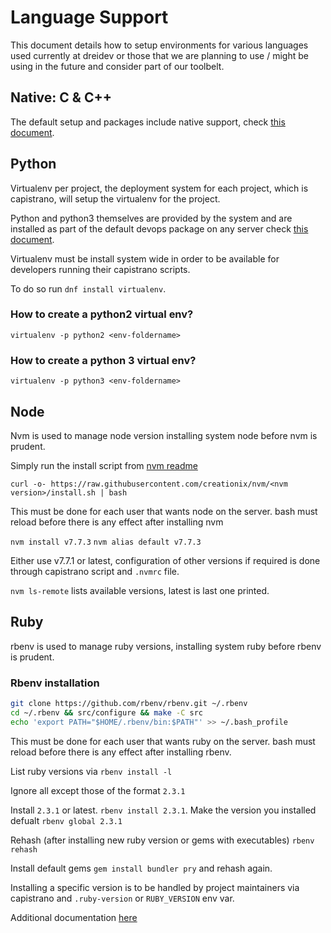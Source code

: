 # Language Support

This document details how to setup environments for various languages used currently at dreidev or those that we are planning to use / might be using in the future and consider part of our toolbelt.




## Native: C & C++

The default setup and packages include native support, check [this document](../generic/general.md).


## Python

Virtualenv per project, the deployment system for each project, which is capistrano, will setup the virtualenv for the project.

Python and python3 themselves are provided by the system and are installed as part of the default devops package on any server check [this document](../generic/general.md).


Virtualenv must be install system wide in order to be available for developers running their capistrano scripts.

To do so run `dnf install virtualenv`.


### How to create a python2 virtual env?

`virtualenv -p python2 <env-foldername>`

### How to create a python 3 virtual env?

`virtualenv -p python3 <env-foldername>`


## Node

Nvm is used to manage node version installing system node before nvm is prudent.

Simply run the install script from [nvm readme](https://github.com/creationix/nvm) 

`curl -o- https://raw.githubusercontent.com/creationix/nvm/<nvm version>/install.sh | bash`


This must be done for each user that wants node on the server.
bash must reload before there is any effect after installing nvm


`nvm install v7.7.3`
`nvm alias default v7.7.3`

Either use v7.7.1 or latest, configuration of other versions if required is done through capistrano script and `.nvmrc` file.

`nvm ls-remote` lists available versions, latest is last one printed.



## Ruby

rbenv is used to manage ruby versions, installing system ruby before rbenv is prudent.

### Rbenv installation

```bash
git clone https://github.com/rbenv/rbenv.git ~/.rbenv
cd ~/.rbenv && src/configure && make -C src
echo 'export PATH="$HOME/.rbenv/bin:$PATH"' >> ~/.bash_profile
```
This must be done for each user that wants ruby on the server.
bash must reload before there is any effect after installing rbenv.

List ruby versions via `rbenv install -l`

Ignore all except those of the format `2.3.1`

Install `2.3.1` or latest. `rbenv install 2.3.1`. Make the version you installed defualt `rbenv global 2.3.1`

Rehash (after installing new ruby version or gems with executables) `rbenv rehash`

Install default gems `gem install bundler pry` and rehash again.

Installing a specific version is to be handled by project maintainers via capistrano and `.ruby-version` or `RUBY_VERSION` env var.

Additional documentation [here](https://github.com/rbenv/rbenv)



